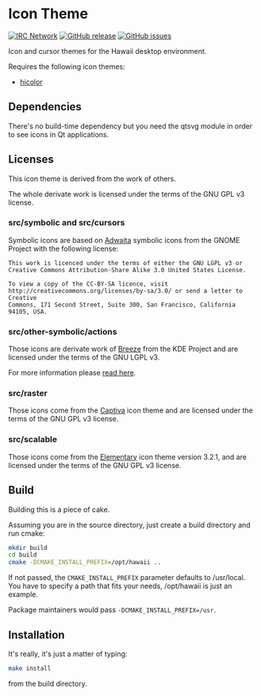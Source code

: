 Icon Theme
==========

[![IRC Network](https://img.shields.io/badge/irc-freenode-blue.svg "IRC Freenode")](https://webchat.freenode.net/?channels=hawaii-desktop)
[![GitHub release](https://img.shields.io/github/release/hawaii-desktop/hawaii-icon-themes.svg)](https://github.com/hawaii-desktop/hawaii-icon-themes)
[![GitHub issues](https://img.shields.io/github/issues/hawaii-desktop/hawaii-icon-themes.svg)](https://github.com/hawaii-desktop/hawaii-icon-themes/issues)

Icon and cursor themes for the Hawaii desktop environment.

Requires the following icon themes:

* [hicolor](http://cgit.freedesktop.org/xdg/default-icon-theme/)

## Dependencies

There's no build-time dependency but you need the qtsvg module
in order to see icons in Qt applications.

## Licenses

This icon theme is derived from the work of others.

The whole derivate work is licensed under the terms of
the GNU GPL v3 license.

### src/symbolic and src/cursors

Symbolic icons are based on [Adwaita](https://git.gnome.org/browse/adwaita-icon-theme/) symbolic icons
from the GNOME Project with the following license:

```
This work is licenced under the terms of either the GNU LGPL v3 or
Creative Commons Attribution-Share Alike 3.0 United States License.

To view a copy of the CC-BY-SA licence, visit
http://creativecommons.org/licenses/by-sa/3.0/ or send a letter to Creative
Commons, 171 Second Street, Suite 300, San Francisco, California 94105, USA.
```

### src/other-symbolic/actions

Those icons are derivate work of [Breeze](http://quickgit.kde.org/?p=breeze.git) from
the KDE Project and are licensed under the terms of the GNU LGPL v3.

For more information please [read here](http://quickgit.kde.org/?p=breeze.git&a=blob&f=COPYING-ICONS&o=plain).

### src/raster

Those icons come from the [Captiva](https://github.com/captiva-project/captiva-icon-theme)
icon theme and are licensed under the terms of the GNU GPL v3 license.

### src/scalable

Those icons come from the [Elementary](https://launchpad.net/elementaryicons) icon
theme version 3.2.1, and are licensed under the terms of the GNU GPL v3 license.

## Build

Building this is a piece of cake.

Assuming you are in the source directory, just create a build directory
and run cmake:

```sh
mkdir build
cd build
cmake -DCMAKE_INSTALL_PREFIX=/opt/hawaii ..
```

If not passed, the `CMAKE_INSTALL_PREFIX` parameter defaults to /usr/local.
You have to specify a path that fits your needs, /opt/hawaii is just an example.

Package maintainers would pass `-DCMAKE_INSTALL_PREFIX=/usr`.

## Installation

It's really, it's just a matter of typing:

```sh
make install
```

from the build directory.
